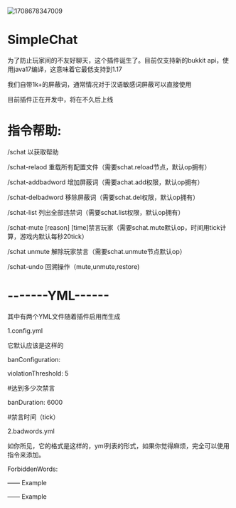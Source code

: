 ![1708678347009](https://github.com/JohnRichard4096/SimpleChat/assets/67693593/62581726-c4e0-4333-bc06-b599645d2562)
# SimpleChat

为了防止玩家间的不友好聊天，这个插件诞生了。目前仅支持新的bukkit api，使用java17编译，这意味着它最低支持到1.17


我们自带1k+的屏蔽词，通常情况对于汉语敏感词屏蔽可以直接使用


目前插件正在开发中，将在不久后上线


# 指令帮助:


/schat 以获取帮助


/schat-relaod 重载所有配置文件（需要schat.reload节点，默认op拥有）



/schat-addbadword <badword> 增加屏蔽词（需要achat.add权限，默认op拥有）


/schat-delbadword <badword> 移除屏蔽词（需要schat.del权限，默认op拥有）


/schat-list 列出全部违禁词（需要schat.list权限，默认op拥有）


/schat-mute <player> [reason] [time]禁言玩家（需要schat.mute默认op，时间用tick计算，游戏内默认每秒20tick）


/schat unmute <player> 解除玩家禁言（需要schat.unmute节点默认op）


/schat-undo <action> <player> 回溯操作（mute,unmute,restore)




# -------YML------


其中有两个YML文件随着插件启用而生成


1.config.yml


它默认应该是这样的


banConfiguration:
  
  
  violationThreshold: 5
  
  
  #达到多少次禁言
  
  
  banDuration: 6000
  
  
  #禁言时间（tick）


2.badwords.yml

如你所见，它的格式是这样的，yml列表的形式，如果你觉得麻烦，完全可以使用指令来添加。

ForbiddenWords:
 
 —— Example

 —— Example
